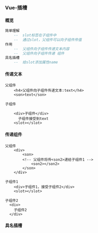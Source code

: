### Vue-插槽

#### 概览

```sql
简单理解
    --	slot标签在子组件中
    --	通过slot，父组件可以向子组件传值
作用
	--	父组件向子组件传递文本内容
	--	父组件向子组件传递 组件
具名插槽
	--	给slot添加属性name
```

#### 传递文本

```VUE
父组件
    <h4>父组件向子组件传递文本:text</h4>
    <son>text</son>

子组件

    <div>子组件</div>
      子组件接受到text
    <slot></slot>
```



#### 传递组件

```vue
父组件
    <div>
        <son>
        <!-- 父组件将传<son2>递给子组件1 -->
            <son2></son2>
        </son>
    </div>
    
子组件1
    <div>子组件1，接受子组件2</div>
    <slot></slot>

子组件2
  <div>
    子组件2
  </div>

```

#### 具名插槽

